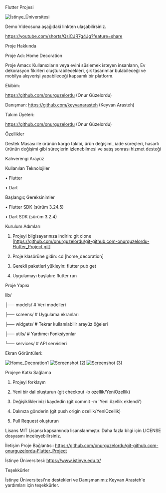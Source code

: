 Flutter Projesi

![İstinye_Üniversitesi](https://github.com/user-attachments/assets/e0a76c00-518d-441f-9df0-1de967fdf884)

Demo Videosuna aşağıdaki linkten ulaşabilirsiniz. 

https://youtube.com/shorts/QsiCJR7g4Jg?feature=share


Proje Hakkında

Proje Adı: Home Decoration

Proje Amacı: Kullanıcıların veya evini süslemek isteyen insanların, Ev dekorasyon fikirleri oluşturabilecekleri, şık tasarımlar bulabileceği ve mobilya alışverişi yapabileceği kapsamlı bir platform. 

Ekibim:

https://github.com/onurguzelordu (Onur Güzelordu)

Danışman:
https://github.com/keyvanarasteh (Keyvan Arasteh)

Takım Üyeleri:

https://github.com/onurguzelordu (Onur Güzelordu)

Özellikler

Destek Masası ile ürünün kargo takibi, ürün değişimi, iade süreçleri, hasarlı ürünün değişimi gibi süreçlerin izlenebilmesi ve satış sonrası hizmet desteği

Kahverengi Arayüz

Kullanılan Teknolojiler

• Flutter

• Dart

Başlangıç
Gereksinimler

• Flutter SDK (sürüm 3.24.5)

• Dart SDK (sürüm 3.2.4)

Kurulum Adımları

1. Projeyi bilgisayarınıza indirin:
git  clone [https://github.com/onurguzelordu/git-github.com-onurguzelordu-Flutter_Project.git]

2. Proje klasörüne gidin:
cd [home_decoration]

3. Gerekli paketleri yükleyin:
flutter  pub  get

4. Uygulamayı başlatın:
flutter  run

Proje Yapısı

lib/

├── models/ # Veri modelleri

├── screens/ # Uygulama ekranları

├── widgets/ # Tekrar kullanılabilir arayüz öğeleri

├── utils/ # Yardımcı Fonksiyonlar

└── services/ # API servisleri

Ekran Görüntüleri:

![Home_Decoration1](https://github.com/user-attachments/assets/4d6a5d84-39e2-451c-a6b2-7081a91b513c)
![Screenshot (2)](https://github.com/user-attachments/assets/44a7b0f3-ab08-4050-b28f-7c9684ed246b)
![Screenshot (3)](https://github.com/user-attachments/assets/59e59635-d837-478b-9bad-384dbc6845a3)





Projeye Katkı Sağlama

1. Projeyi forklayın

2. Yeni bir dal oluşturun (git checkout -b ozellik/YeniOzellik)

3. Değişikliklerinizi kaydedin (git commit -m 'Yeni özellik eklendi')

4. Dalınıza gönderin (git push origin ozellik/YeniOzellik)

5. Pull Request oluşturun

Lisans
MIT Lisansı kapsamında lisanslanmıştır. Daha fazla bilgi için LICENSE dosyasını inceleyebilirsiniz.

İletişim
Proje Bağlantısı: https://github.com/onurguzelordu/git-github.com-onurguzelordu-Flutter_Project

İstinye Üniversitesi: https://www.istinye.edu.tr/

Teşekkürler

İstinye Üniversitesi'ne destekleri ve Danışmanımız Keyvan Arasteh'e yardımları için teşekkürler.
